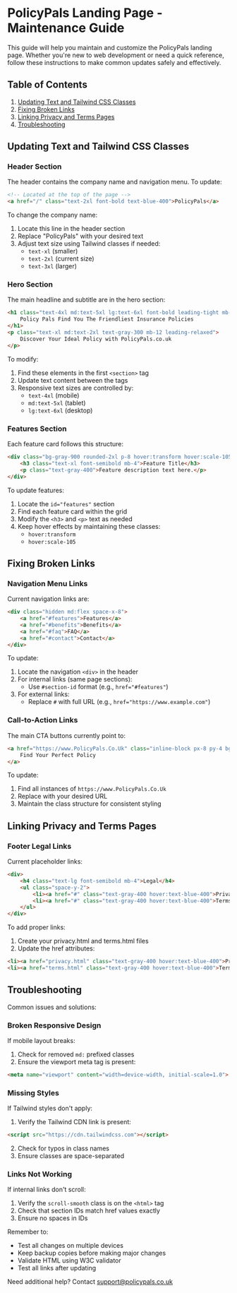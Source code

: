 # PolicyPals Landing Page - Maintenance Guide

This guide will help you maintain and customize the PolicyPals landing page. Whether you're new to web development or need a quick reference, follow these instructions to make common updates safely and effectively.

## Table of Contents
1. [Updating Text and Tailwind CSS Classes](#updating-text-and-tailwind-css-classes)
2. [Fixing Broken Links](#fixing-broken-links)
3. [Linking Privacy and Terms Pages](#linking-privacy-and-terms-pages)
4. [Troubleshooting](#troubleshooting)

## Updating Text and Tailwind CSS Classes

### Header Section
The header contains the company name and navigation menu. To update:

```html
<!-- Located at the top of the page -->
<a href="/" class="text-2xl font-bold text-blue-400">PolicyPals</a>
```

To change the company name:
1. Locate this line in the header section
2. Replace "PolicyPals" with your desired text
3. Adjust text size using Tailwind classes if needed:
   - `text-xl` (smaller)
   - `text-2xl` (current size)
   - `text-3xl` (larger)

### Hero Section
The main headline and subtitle are in the hero section:

```html
<h1 class="text-4xl md:text-5xl lg:text-6xl font-bold leading-tight mb-8">
    Policy Pals Find You The Friendliest Insurance Policies
</h1>
<p class="text-xl md:text-2xl text-gray-300 mb-12 leading-relaxed">
    Discover Your Ideal Policy with PolicyPals.co.uk
</p>
```

To modify:
1. Find these elements in the first `<section>` tag
2. Update text content between the tags
3. Responsive text sizes are controlled by:
   - `text-4xl` (mobile)
   - `md:text-5xl` (tablet)
   - `lg:text-6xl` (desktop)

### Features Section
Each feature card follows this structure:

```html
<div class="bg-gray-900 rounded-2xl p-8 hover:transform hover:scale-105">
    <h3 class="text-xl font-semibold mb-4">Feature Title</h3>
    <p class="text-gray-400">Feature description text here.</p>
</div>
```

To update features:
1. Locate the `id="features"` section
2. Find each feature card within the grid
3. Modify the `<h3>` and `<p>` text as needed
4. Keep hover effects by maintaining these classes:
   - `hover:transform`
   - `hover:scale-105`

## Fixing Broken Links

### Navigation Menu Links
Current navigation links are:

```html
<div class="hidden md:flex space-x-8">
    <a href="#features">Features</a>
    <a href="#benefits">Benefits</a>
    <a href="#faq">FAQ</a>
    <a href="#contact">Contact</a>
</div>
```

To update:
1. Locate the navigation `<div>` in the header
2. For internal links (same page sections):
   - Use `#section-id` format (e.g., `href="#features"`)
3. For external links:
   - Replace `#` with full URL (e.g., `href="https://www.example.com"`)

### Call-to-Action Links
The main CTA buttons currently point to:

```html
<a href="https://www.PolicyPals.Co.Uk" class="inline-block px-8 py-4 bg-blue-500">
    Find Your Perfect Policy
</a>
```

To update:
1. Find all instances of `https://www.PolicyPals.Co.Uk`
2. Replace with your desired URL
3. Maintain the class structure for consistent styling

## Linking Privacy and Terms Pages

### Footer Legal Links
Current placeholder links:

```html
<div>
    <h4 class="text-lg font-semibold mb-4">Legal</h4>
    <ul class="space-y-2">
        <li><a href="#" class="text-gray-400 hover:text-blue-400">Privacy Policy</a></li>
        <li><a href="#" class="text-gray-400 hover:text-blue-400">Terms of Service</a></li>
    </ul>
</div>
```

To add proper links:
1. Create your privacy.html and terms.html files
2. Update the href attributes:
```html
<li><a href="privacy.html" class="text-gray-400 hover:text-blue-400">Privacy Policy</a></li>
<li><a href="terms.html" class="text-gray-400 hover:text-blue-400">Terms of Service</a></li>
```

## Troubleshooting

Common issues and solutions:

### Broken Responsive Design
If mobile layout breaks:
1. Check for removed `md:` prefixed classes
2. Ensure the viewport meta tag is present:
```html
<meta name="viewport" content="width=device-width, initial-scale=1.0">
```

### Missing Styles
If Tailwind styles don't apply:
1. Verify the Tailwind CDN link is present:
```html
<script src="https://cdn.tailwindcss.com"></script>
```
2. Check for typos in class names
3. Ensure classes are space-separated

### Links Not Working
If internal links don't scroll:
1. Verify the `scroll-smooth` class is on the `<html>` tag
2. Check that section IDs match href values exactly
3. Ensure no spaces in IDs

Remember to:
- Test all changes on multiple devices
- Keep backup copies before making major changes
- Validate HTML using W3C validator
- Test all links after updating

Need additional help? Contact support@policypals.co.uk